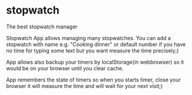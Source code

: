 # stopwatch
The best stopwatch manager

Stopwatch App allows managing many stopwatches. You can add a stopwatch with name e.g. "Cooking dinner" or default number if you have no time for typing some text but you want measure the time precisely;)

App allows also backup your timers by localStorage(in webbrowser) so it would be on your browser until you clear cache.

App remembers the state of timers so when you starts timer, close your browser it will measure the time and will wait for your next visit;)
